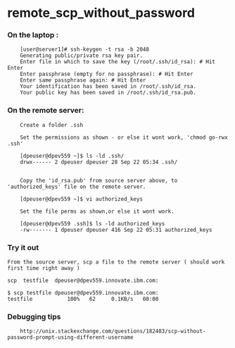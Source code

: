 # remote_scp_without_password

###  On the laptop :

        [user@server1]# ssh-keygen -t rsa -b 2048
        Generating public/private rsa key pair.
        Enter file in which to save the key (/root/.ssh/id_rsa): # Hit Enter
        Enter passphrase (empty for no passphrase): # Hit Enter
        Enter same passphrase again: # Hit Enter
        Your identification has been saved in /root/.ssh/id_rsa.
        Your public key has been saved in /root/.ssh/id_rsa.pub.

### On the remote server:

        Create a folder .ssh 
            
        Set the permissions as shown - or else it wont work, 'chmod go-rwx .ssh'

        [dpeuser@dpev559 ~]$ ls -ld .ssh/
        drwx------ 2 dpeuser dpeuser 28 Sep 22 05:34 .ssh/


        Copy the 'id_rsa.pub' from source server above, to  'authorized_keys' file on the remote server.

        [dpeuser@dpev559 ~]$ vi authorized_keys 
        
        Set the file perms as shown,or else it wont work.
 
        [dpeuser@dpev559 .ssh]$ ls -ld authorized_keys 
        -rw------- 1 dpeuser dpeuser 416 Sep 22 05:31 authorized_keys


### Try it out 

    From the source server, scp a file to the remote server ( should work first time right away )

    scp  testfile  dpeuser@dpev559.innovate.ibm.com:

    $ scp testfile dpeuser@dpev559.innovate.ibm.com:
    testfile           100%   62     0.1KB/s   00:00  

### Debugging tips 

        http://unix.stackexchange.com/questions/182483/scp-without-password-prompt-using-different-username

    
